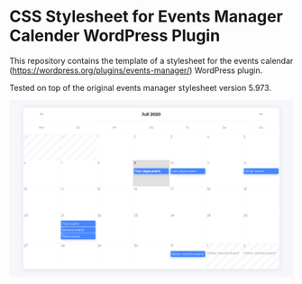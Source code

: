 # CSS Stylesheet for Events Manager Calender WordPress Plugin
This repository contains the template of a stylesheet for the events calendar (https://wordpress.org/plugins/events-manager/) WordPress plugin.

Tested on top of the original events manager stylesheet version 5.973.

![Style preview](calendar_preview.png)
